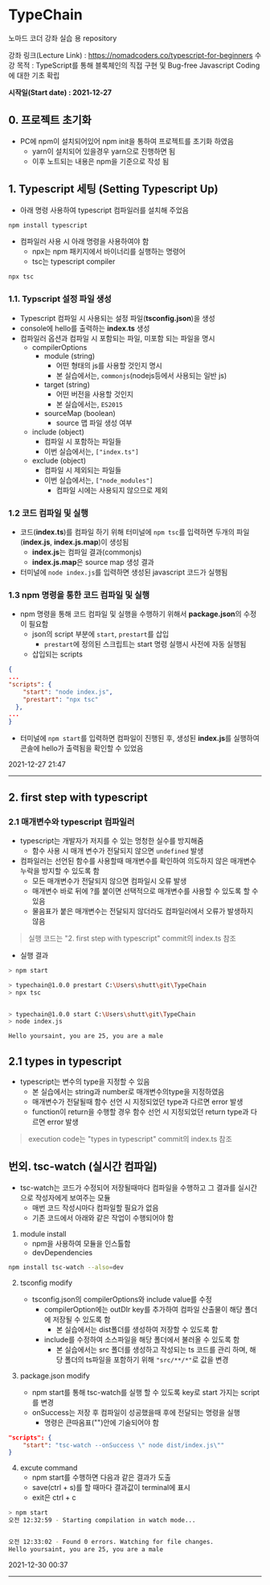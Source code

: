 # TypeChain
노마드 코더 강좌 실습 용 repository

강좌 링크(Lecture Link) : https://nomadcoders.co/typescript-for-beginners
수강 목적 : TypeScript를 통해  블록체인의 직접 구현 및 Bug-free Javascript Coding에 대한 기초 확립

**시작일(Start date) : 2021-12-27**

## 0. 프로젝트 초기화
- PC에 npm이 설치되어있어 npm init을 통하여 프로젝트를 초기화 하였음
    - yarn이 설치되어 있을경우 yarn으로 진행하면 됨
    - 이후 노트되는 내용은 npm을 기준으로 작성 됨

## 1. Typescript 세팅 (Setting Typescript Up)
- 아래 명령 사용하여 typescript 컴파일러를 설치해 주었음
```bash
npm install typescript
```
- 컴파일러 사용 시 아래 명령을 사용하여야 함
    - npx는 npm 패키지에서 바이너리를 실행하는 명령어
    - tsc는 typescript compiler
```bash
npx tsc
```
### 1.1. Typscript 설정 파일 생성
- Typescript 컴파일 시 사용되는 설정 파일(**tsconfig.json**)을 생성
- console에 hello를 출력하는 **index.ts** 생성
- 컴파일러 옵션과 컴파일 시 포함되는 파일, 미포함 되는 파일을 명시
    - compilerOptions
        - module (string)
            - 어떤 형태의 js를 사용할 것인지 명시
            - 본 실습에서는, `commonjs`(nodejs등에서 사용되는 일반 js)
        - target (string)
            - 어떤 버전을 사용할 것인지 
            - 본 실습에서는, `ES2015`
        - sourceMap (boolean)
            - source 맵 파일 생성 여부
    - include (object)
        - 컴파일 시 포함하는 파일들
        - 이번 실습에서는, `["index.ts"]`
    - exclude (object)
        - 컴파일 시 제외되는 파일들
        - 이번 실습에서는, `["node_modules"]` 
            - 컴파일 시에는 사용되지 않으므로 제외
### 1.2 코드 컴파일 및 실행
- 코드(**index.ts**)를 컴파일 하기 위해 터미널에 `npm tsc`를 입력하면 두개의 파일(**index.js**, **index.js.map**)이 생성됨
    - **index.js**는 컴파일 결과(commonjs)
    - **index.js.map**은 source map 생성 결과
- 터미널에 `node index.js`를 입력하면 생성된 javascript 코드가 실행됨
### 1.3 npm 명령을 통한 코드 컴파일 및 실행
- npm 명령을 통해 코드 컴파일 및 실행을 수행하기 위해서 **package.json**의 수정이 필요함
    - json의 script 부분에 `start`, `prestart`를 삽입
        - `prestart`에 정의된 스크립트는 start 명령 실행시 사전에 자동 실행됨
    - 삽입되는 scripts
``` json
{
...
"scripts": {
    "start": "node index.js",
    "prestart": "npx tsc"
  },
...
}
```
- 터미널에 `npm start`를 입력하면 컴파일이 진행된 후, 생성된 **index.js**를 실행하여 콘솔에 hello가 출력됨을 확인할 수 있었음   

2021-12-27 21:47   

---
## 2. first step with typescript
### 2.1 매개변수와 typescript 컴파일러 
- typescript는 개발자가 저지를 수 있는 멍청한 실수를 방지해줌
    - 함수 사용 시 매개 변수가 전달되지 않으면 `undefined` 발생
- 컴파일러는 선언된 함수를 사용할때 매개변수를 확인하여 의도하지 않은 매개변수 누락을 방지할 수 있도록 함
    - 모든 매개변수가 전달되지 않으면 컴파일시 오류 발생
    - 매개변수 바로 뒤에 ?를 붙이면 선택적으로 매개변수를 사용할 수 있도록 할 수 있음
    - 물음표가 붙은 매개변수는 전달되지 않더라도 컴파일러에서 오류가 발생하지 않음

> 실행 코드는 "2. first step with typescript" commit의 index.ts 참조

- 실행 결과
```bash
> npm start

> typechain@1.0.0 prestart C:\Users\shutt\git\TypeChain
> npx tsc


> typechain@1.0.0 start C:\Users\shutt\git\TypeChain
> node index.js

Hello yoursaint, you are 25, you are a male
```
## 2.1 types in typescript
- typescript는 변수의 type을 지정할 수 있음
    - 본 실습에서는 string과 number로 매개변수의type을 지정하였음
    - 매개변수가 전달될때 함수 선언 시 지정되었던 type과 다르면 error 발생
    - function이 return을 수행할 경우 함수 선언 시 지정되었던 return type과 다르면 error 발생

> execution code는 "types in typescript" commit의 index.ts 참조
## 번외. tsc-watch (실시간 컴파일)
- tsc-watch는 코드가 수정되어 저장될때마다 컴파일을 수행하고 그 결과를 실시간으로 작성자에게 보여주는 모듈
    - 매번 코드 작성시마다 컴파일할 필요가 없음
    - 기존 코드에서 아래와 같은 작업이 수행되어야 함

1. module install
    - npm을 사용하여 모듈을 인스톨함
    - devDependencies
```bash
npm install tsc-watch --also=dev
```
2. tsconfig modify
    - tsconfig.json의 compilerOptions와 include value를 수정
        - compilerOption에는 outDIr key를 추가하여 컴파일 산출물이 해당 폴더에 저장될 수 있도록 함
            - 본 실습에서는 dist폴더를 생성하여 저장할 수 있도록 함
        - include를 수정하여 소스파일을 해당 폴더에서 불러올 수 있도록 함
            - 본 실습에서는 src 폴더를 생성하고 작성되는 ts 코드를 관리 하며, 해당 폴더의 ts파일을 포함하기 위해 `"src/**/*"`로 값을 변경

3. package.json modify
    - npm start를 통해 tsc-watch를 실행 할 수 있도록 key로 start 가지는 script를 변경
    - onSuccess는 저장 후 컴파일이 성공했을때 후에 전달되는 명령을 실행
        - 명령은 큰따옴표("")안에 기술되어야 함

```json
"scripts": {
    "start": "tsc-watch --onSuccess \" node dist/index.js\""
}
```       

4. excute command
    - npm start를 수행하면 다음과 같은 결과가 도출
    - save(ctrl + s)를 할 때마다 결과값이 terminal에 표시
    - exit은 ctrl + c
```bash
> npm start
오전 12:32:59 - Starting compilation in watch mode...


오전 12:33:02 - Found 0 errors. Watching for file changes.
Hello yoursaint, you are 25, you are a male
```
2021-12-30 00:37

---